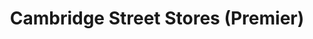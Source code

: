 ---
title: "Cambridge Street Stores (Premier)"
url: /cleethorpes/cambridge-street-stores-premier/
shop: convenience
---